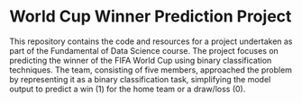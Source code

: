# World Cup Winner Prediction Project
This repository contains the code and resources for a project undertaken as part of the Fundamental of Data Science course. The project focuses on predicting the winner of the FIFA World Cup using binary classification techniques. The team, consisting of five members, approached the problem by representing it as a binary classification task, simplifying the model output to predict a win (1) for the home team or a draw/loss (0).
